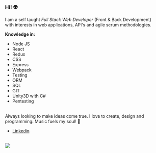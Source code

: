 <h3><strong>Hi!</strong> 👽</h3>
<p>I am a self taught <i>Full Stack Web Developer</i>  (Front & Back Development) with interests in web applications, API's and agile scrum methodologies.</p>
<p><strong>Knowledge in: </strong></p>
<table><ul>
  <li>Node JS</li>
  <li>React</li>
  <li>Redux</li>
  <li>CSS</li>
  <li>Express</li>
  <li>Webpack</li>
  <li>Testing</li>
  <li>ORM</li>
  <li>SQL</li>
  <li>GIT</li>
  <li>Unity3D with C#</li>
  <li>Pentesting</li></ul>
</table>
<p>Always looking to make ideas come true. I love to create, design and programming. Music fuels my soul! 🥁</p>

<table><ul><li><a href="https://www.linkedin.com/in/martin-russo/">Linkedin</a></li></ul></table>
<a href="href="https://www.linkedin.com/in/martin-russo/"><img src="https://img.shields.io/badge/linkedin-%230077B5.svg?&style=for-the-badge&logo=linkedin&logoColor=white"/></a>

